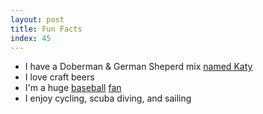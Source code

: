 ```yaml
---
layout: post
title: Fun Facts
index: 45
---
```


- I have a Doberman & German Sheperd mix [named
Katy](http://www.flickr.com/photos/keithbsmiley/9973227585/)
- I love craft beers
- I'm a huge [baseball](http://www.bleedcubbieblue.com/)
[fan](http://www.mccoveychronicles.com)
- I enjoy cycling, scuba diving, and sailing
